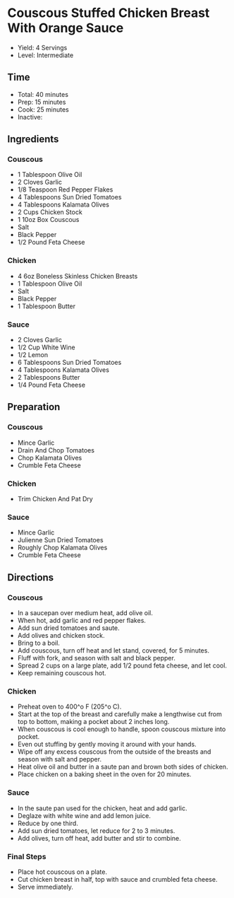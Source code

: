 # Couscous Stuffed Chicken Breast With Orange Sauce

* Yield: 4 Servings
* Level: Intermediate

## Time

* Total: 40 minutes
* Prep: 15 minutes
* Cook: 25 minutes
* Inactive: 

## Ingredients

### Couscous

* 1 Tablespoon Olive Oil
* 2 Cloves Garlic
* 1/8 Teaspoon Red Pepper Flakes
* 4 Tablespoons Sun Dried Tomatoes
* 4 Tablespoons Kalamata Olives
* 2 Cups Chicken Stock
* 1 10oz Box Couscous
* Salt
* Black Pepper
* 1/2 Pound Feta Cheese

### Chicken

* 4 6oz Boneless Skinless Chicken Breasts
* 1 Tablespoon Olive Oil
* Salt
* Black Pepper
* 1 Tablespoon Butter

### Sauce

* 2 Cloves Garlic
* 1/2 Cup White Wine
* 1/2 Lemon
* 6 Tablespoons Sun Dried Tomatoes
* 4 Tablespoons Kalamata Olives
* 2 Tablespoons Butter
* 1/4 Pound Feta Cheese

## Preparation

### Couscous

* Mince Garlic
* Drain And Chop Tomatoes
* Chop Kalamata Olives
* Crumble Feta Cheese

### Chicken

* Trim Chicken And Pat Dry

### Sauce

* Mince Garlic
* Julienne Sun Dried Tomatoes
* Roughly Chop Kalamata Olives
* Crumble Feta Cheese

## Directions

### Couscous

* In a saucepan over medium heat, add olive oil.
* When hot, add garlic and red pepper flakes.
* Add sun dried tomatoes and saute.
* Add olives and chicken stock.
* Bring to a boil.
* Add couscous, turn off heat and let stand, covered, for 5 minutes.
* Fluff with fork, and season with salt and black pepper.
* Spread 2 cups on a large plate, add 1/2 pound feta cheese, and let cool.
* Keep remaining couscous hot.

### Chicken

* Preheat oven to 400^o F (205^o C).
* Start at the top of the breast and carefully make a lengthwise cut from top to bottom, making a pocket about 2 inches long.
* When couscous is cool enough to handle, spoon couscous mixture into pocket.
* Even out stuffing by gently moving it around with your hands.
* Wipe off any excess couscous from the outside of the breasts and season with salt and pepper.
* Heat olive oil and butter in a saute pan and brown both sides of chicken.
* Place chicken on a baking sheet in the oven for 20 minutes.

### Sauce

* In the saute pan used for the chicken, heat and add garlic.
* Deglaze with white wine and add lemon juice.
* Reduce by one third.
* Add sun dried tomatoes, let reduce for 2 to 3 minutes.
* Add olives, turn off heat, add butter and stir to combine.

### Final Steps

* Place hot couscous on a plate.
* Cut chicken breast in half, top with sauce and crumbled feta cheese.
* Serve immediately.
